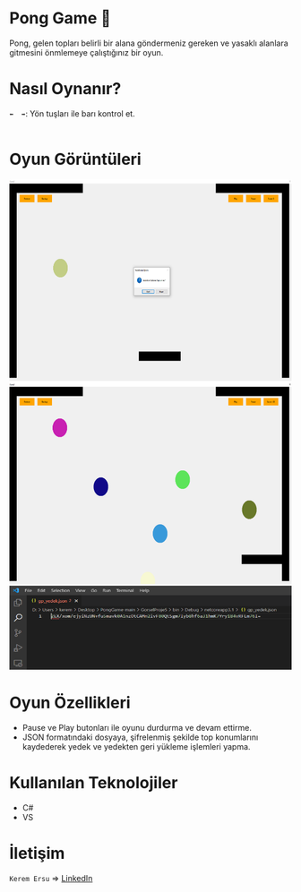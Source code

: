 # Pong Game 🏓 

Pong, gelen topları belirli bir alana göndermeniz gereken ve yasaklı alanlara gitmesini önmlemeye çalıştığınız bir oyun.

# Nasıl Oynanır?

`⬅️  ➡️`: Yön tuşları ile barı kontrol et.</br></br>

# Oyun Görüntüleri

<img src="ss/ss1.png" width="600" height="360">  <img src="ss/ss2.png" width="600" height="360"> <img src="ss/ss3.png" width="600" height="150">

# Oyun Özellikleri 

<ul>
  <li>Pause ve Play butonları ile oyunu durdurma ve devam ettirme.</li>
  <li>JSON formatındaki dosyaya, şifrelenmiş şekilde top konumlarını kaydederek yedek ve yedekten geri yükleme işlemleri yapma.</li>
</ul>

# Kullanılan Teknolojiler

<ul>
  <li>C#</li>
  <li>VS</li>
</ul>

# İletişim

`Kerem Ersu` => [LinkedIn](https://www.linkedin.com/in/kerem-ersu-0082ba194/)
